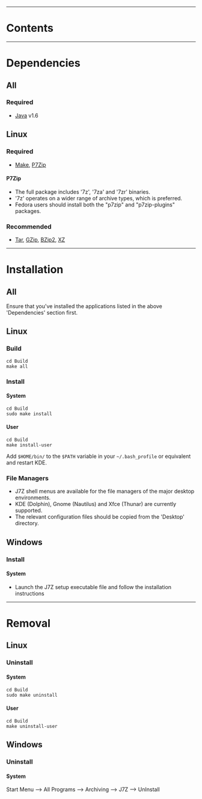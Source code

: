 
---


# Contents #



---


# Dependencies #

## All ##

### Required ###

  * [Java](http://www.java.com/) v1.6

## Linux ##

### Required ###

  * [Make](http://www.gnu.org/software/make/), [P7Zip](http://p7zip.sourceforge.net/)

#### P7Zip ####

  * The full package includes '7z', '7za' and '7zr' binaries.
  * '7z' operates on a wider range of archive types, which is preferred.
  * Fedora users should install both the "p7zip" and "p7zip-plugins" packages.

### Recommended ###

  * [Tar](http://www.gnu.org/software/tar/), [GZip](http://www.gzip.org/), [BZip2](http://bzip.org/), [XZ](http://tukaani.org/xz/)


---


# Installation #

## All ##

Ensure that you've installed the applications listed in the above 'Dependencies' section first.

## Linux ##

### Build ###

```
cd Build
make all
```

### Install ###

#### System ####
```
cd Build
sudo make install
```

#### User ####
```
cd Build
make install-user
```

Add `$HOME/bin/` to the `$PATH` variable in your `~/.bash_profile` or equivalent and restart KDE.

### File Managers ###

  * J7Z shell menus are available for the file managers of the major desktop environments.
  * KDE (Dolphin), Gnome (Nautilus) and Xfce (Thunar) are currently supported.
  * The relevant configuration files should be copied from the 'Desktop' directory.

## Windows ##

### Install ###

#### System ####

  * Launch the J7Z setup executable file and follow the installation instructions


---


# Removal #

## Linux ##

### Uninstall ###

#### System ####
```
cd Build
sudo make uninstall
```

#### User ####
```
cd Build
make uninstall-user
```

## Windows ##

### Uninstall ###

#### System ####
Start Menu --> All Programs --> Archiving --> J7Z --> UnInstall